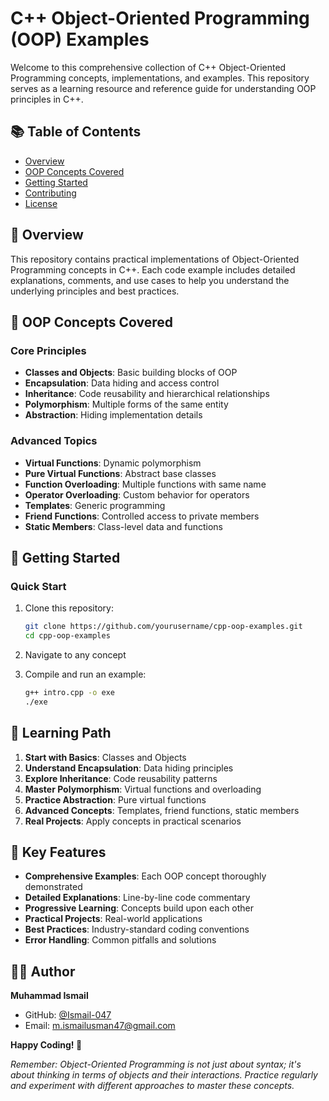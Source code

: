 # C++ Object-Oriented Programming (OOP) Examples

Welcome to this comprehensive collection of C++ Object-Oriented Programming concepts, implementations, and examples. This repository serves as a learning resource and reference guide for understanding OOP principles in C++.

## 📚 Table of Contents

- [Overview](#overview)
- [OOP Concepts Covered](#oop-concepts-covered)
- [Getting Started](#getting-started)
- [Contributing](#contributing)
- [License](#license)

## 🎯 Overview

This repository contains practical implementations of Object-Oriented Programming concepts in C++. Each code example includes detailed explanations, comments, and use cases to help you understand the underlying principles and best practices.


## 🔧 OOP Concepts Covered

### Core Principles
- **Classes and Objects**: Basic building blocks of OOP
- **Encapsulation**: Data hiding and access control
- **Inheritance**: Code reusability and hierarchical relationships
- **Polymorphism**: Multiple forms of the same entity
- **Abstraction**: Hiding implementation details

### Advanced Topics
- **Virtual Functions**: Dynamic polymorphism
- **Pure Virtual Functions**: Abstract base classes
- **Function Overloading**: Multiple functions with same name
- **Operator Overloading**: Custom behavior for operators
- **Templates**: Generic programming
- **Friend Functions**: Controlled access to private members
- **Static Members**: Class-level data and functions

## 🚀 Getting Started

### Quick Start
1. Clone this repository:
   ```bash
   git clone https://github.com/yourusername/cpp-oop-examples.git
   cd cpp-oop-examples
   ```

2. Navigate to any concept

3. Compile and run an example:
   ```bash
   g++ intro.cpp -o exe
   ./exe
   ```

## 📝 Learning Path

1. **Start with Basics**: Classes and Objects
2. **Understand Encapsulation**: Data hiding principles
3. **Explore Inheritance**: Code reusability patterns
4. **Master Polymorphism**: Virtual functions and overloading
5. **Practice Abstraction**: Pure virtual functions
6. **Advanced Concepts**: Templates, friend functions, static members
7. **Real Projects**: Apply concepts in practical scenarios

## 🎯 Key Features

- **Comprehensive Examples**: Each OOP concept thoroughly demonstrated
- **Detailed Explanations**: Line-by-line code commentary
- **Progressive Learning**: Concepts build upon each other
- **Practical Projects**: Real-world applications
- **Best Practices**: Industry-standard coding conventions
- **Error Handling**: Common pitfalls and solutions

## 👨‍💻 Author

**Muhammad Ismail**
- GitHub: [@Ismail-047](https://github.com/Ismail-047)
- Email: m.ismailusman47@gmail.com

**Happy Coding! 🚀**

*Remember: Object-Oriented Programming is not just about syntax; it's about thinking in terms of objects and their interactions. Practice regularly and experiment with different approaches to master these concepts.*